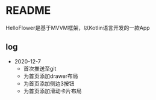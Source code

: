 # README

HelloFlower是基于MVVM框架，以Kotlin语言开发的一款App

## log

* 2020-12-7
  * 首次推送至git
  * 为首页添加drawer布局
  * 为首页添加侧边3按钮
  * 为首页添加滑动卡片布局

